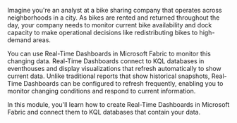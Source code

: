 Imagine you're an analyst at a bike sharing company that operates across neighborhoods in a city. As bikes are rented and returned throughout the day, your company needs to monitor current bike availability and dock capacity to make operational decisions like redistributing bikes to high-demand areas.

You can use Real-Time Dashboards in Microsoft Fabric to monitor this changing data. Real-Time Dashboards connect to KQL databases in eventhouses and display visualizations that refresh automatically to show current data. Unlike traditional reports that show historical snapshots, Real-Time Dashboards can be configured to refresh frequently, enabling you to monitor changing conditions and respond to current information.

In this module, you'll learn how to create Real-Time Dashboards in Microsoft Fabric and connect them to KQL databases that contain your data.

